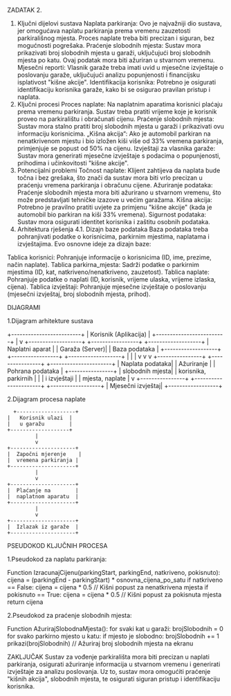 ZADATAK 2.


1. Ključni dijelovi sustava
Naplata parkiranja: Ovo je najvažniji dio sustava, jer omogućava naplatu parkiranja prema vremenu zauzetosti parkirališnog mjesta. Proces naplate treba biti precizan i siguran, bez mogućnosti pogrešaka.
Praćenje slobodnih mjesta: Sustav mora prikazivati broj slobodnih mjesta u garaži, uključujući broj slobodnih mjesta po katu. Ovaj podatak mora biti ažuriran u stvarnom vremenu.
Mjesečni reporti: Vlasnik garaže treba imati uvid u mjesečne izvještaje o poslovanju garaže, uključujući analizu popunjenosti i financijsku isplativost "kišne akcije".
Identifikacija korisnika: Potrebno je osigurati identifikaciju korisnika garaže, kako bi se osigurao pravilan pristup i naplata.
2. Ključni procesi
Proces naplate: Na naplatnim aparatima korisnici plaćaju prema vremenu parkiranja. Sustav treba pratiti vrijeme koje je korisnik proveo na parkiralištu i obračunati cijenu.
Praćenje slobodnih mjesta: Sustav mora stalno pratiti broj slobodnih mjesta u garaži i prikazivati ovu informaciju korisnicima.
„Kišna akcija“: Ako je automobil parkiran na nenatkrivenom mjestu i bio izložen kiši više od 33% vremena parkiranja, primjenjuje se popust od 50% na cijenu.
Izvještaji za vlasnika garaže: Sustav mora generirati mjesečne izvještaje s podacima o popunjenosti, prihodima i učinkovitosti "kišne akcije".
3. Potencijalni problemi
Točnost naplate: Klijent zahtijeva da naplata bude točna i bez grešaka, što znači da sustav mora biti vrlo precizan u praćenju vremena parkiranja i obračunu cijene.
Ažuriranje podataka: Praćenje slobodnih mjesta mora biti ažurirano u stvarnom vremenu, što može predstavljati tehničke izazove u većim garažama.
Kišna akcija: Potrebno je pravilno pratiti uvjete za primjenu "kišne akcije" (kada je automobil bio parkiran na kiši 33% vremena).
Sigurnost podataka: Sustav mora osigurati identitet korisnika i zaštitu osobnih podataka.
4. Arhitektura rješenja
4.1. Dizajn baze podataka
Baza podataka treba pohranjivati podatke o korisnicima, parkirnim mjestima, naplatama i izvještajima. Evo osnovne ideje za dizajn baze:

Tablica korisnici: Pohranjuje informacije o korisnicima (ID, ime, prezime, način naplate).
Tablica parkirna_mjesta: Sadrži podatke o parkirnim mjestima (ID, kat, natkriveno/nenatkriveno, zauzetost).
Tablica naplate: Pohranjuje podatke o naplati (ID, korisnik, vrijeme ulaska, vrijeme izlaska, cijena).
Tablica izvještaji: Pohranjuje mjesečne izvještaje o poslovanju (mjesečni izvještaj, broj slobodnih mjesta, prihod).

DIJAGRAMI

1.Dijagram arhitekture sustava

         
+-------------------------+
|  Korisnik (Aplikacija)  |
+-------------------------+
            |
            v
+-------------------+     +-----------------+     +-------------------+
|  Naplatni aparat  |     |  Garaža (Server)|     |   Baza podataka   |
+-------------------+     +-----------------+     +-------------------+
            |                     |                      |
            v                     v                      v
+----------------+     +----------------+     +----------------------+
| Naplata podataka|     | Ažuriranje     |     | Pohrana podataka     |
+----------------+     | slobodnih mjesta|     | korisnika, parkirnih |
            |           | i izvještaji   |     | mjesta, naplate      |
            v           +----------------+     +----------------------+
  +------------------+
  | Mjesečni izvještaj|
  +------------------+




  2.Dijagram procesa naplate

      +-------------------+
    |   Korisnik ulazi  |
    |   u garažu        |
    +-------------------+
             |
             v
    +---------------------+
    |  Započni mjerenje    |
    |  vremena parkiranja |
    +---------------------+
             |
             v
    +---------------------+
    |  Plaćanje na        |
    |  naplatnom aparatu  |
    +---------------------+
             |
             v
    +---------------------+
    |  Izlazak iz garaže  |
    +---------------------+
PSEUDOKOD KLJUČNIH PROCESA 

1.Pseudokod za naplatu parkiranja:

Function IzracunajCijenu(parkingStart, parkingEnd, natkriveno, pokisnuto):
    cijena = (parkingEnd - parkingStart) * osnovna_cijena_po_satu
    if natkriveno == False:
        cijena = cijena * 0.5  // Kišni popust za nenatkrivena mjesta
    if pokisnuto == True:
        cijena = cijena * 0.5  // Kišni popust za pokisnuta mjesta
    return cijena

2.Pseudokod za praćenje slobodnih mjesta:

Function AžurirajSlobodnaMjesta():
    for svaki kat u garaži:
        brojSlobodnih = 0
        for svako parkirno mjesto u katu:
            if mjesto je slobodno:
                brojSlobodnih += 1
        prikazi(brojSlobodnih)  // Ažuriraj broj slobodnih mjesta na ekranu

ZAKLJUČAK
Sustav za vođenje parkirališta mora biti precizan u naplati parkiranja, osigurati ažuriranje informacija u stvarnom vremenu i generirati izvještaje za analizu poslovanja. Uz to, sustav mora omogućiti praćenje "kišnih akcija", slobodnih mjesta, te osigurati siguran pristup i identifikaciju korisnika.

